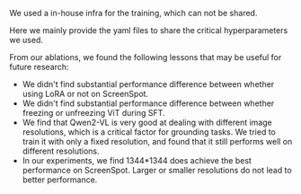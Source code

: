 We used a in-house infra for the training, which can not be shared.

Here we mainly provide the yaml files to share the critical hyperparameters we used.

From our ablations, we found the following lessons that may be useful for future research:

- We didn't find substantial performance difference between whether using LoRA or not on ScreenSpot.
- We didn't find substantial performance difference between whether freezing or unfreezing ViT during SFT.
- We find that Qwen2-VL is very good at dealing with different image resolutions, which is a critical factor for grounding tasks. We tried to train it with only a fixed resolution, and found that it still performs well on different resolutions.
- In our experiments, we find 1344*1344 does achieve the best performance on ScreenSpot. Larger or smaller resolutions do not lead to better performance.



